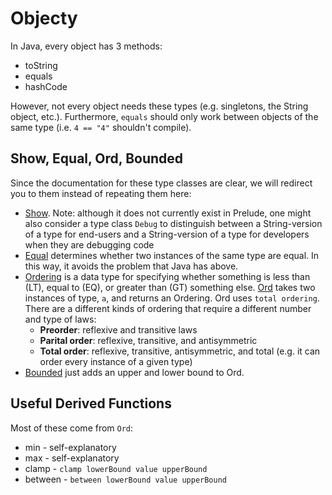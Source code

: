# Objecty

In Java, every object has 3 methods:
- toString
- equals
- hashCode

However, not every object needs these types (e.g. singletons, the String object, etc.). Furthermore, `equals` should only work between objects of the same type (i.e. `4 == "4"` shouldn't compile).

## Show, Equal, Ord, Bounded

Since the documentation for these type classes are clear, we will redirect you to them instead of repeating them here:
- [Show](https://pursuit.purescript.org/packages/purescript-prelude/4.1.0/docs/Data.Show). Note: although it does not currently exist in Prelude, one might also consider a type class `Debug` to distinguish between a String-version of a type for end-users and a String-version of a type for developers when they are debugging code
- [Equal](https://pursuit.purescript.org/packages/purescript-prelude/4.1.0/docs/Data.Eq) determines whether two instances of the same type are equal. In this way, it avoids the problem that Java has above.
- [Ordering](https://pursuit.purescript.org/packages/purescript-prelude/4.1.0/docs/Data.Ordering) is a data type for specifying whether something is less than (LT), equal to (EQ), or greater than (GT) something else.  [Ord](https://pursuit.purescript.org/packages/purescript-prelude/4.1.0/docs/Data.Ord) takes two instances of type, `a`, and returns an Ordering. Ord uses `total ordering`. There are a different kinds of ordering that require a different number and type of laws:
    - **Preorder**: reflexive and transitive laws
    - **Parital order**: reflexive, transitive, and antisymmetric
    - **Total order**: reflexive, transitive, antisymmetric, and total (e.g. it can order every instance of a given type)
- [Bounded](https://pursuit.purescript.org/packages/purescript-prelude/4.1.0/docs/Data.Bounded) just adds an upper and lower bound to Ord.

## Useful Derived Functions

Most of these come from `Ord`:
- min - self-explanatory
- max - self-explanatory
- clamp - `clamp lowerBound value upperBound`
- between - `between lowerBound value upperBound`
